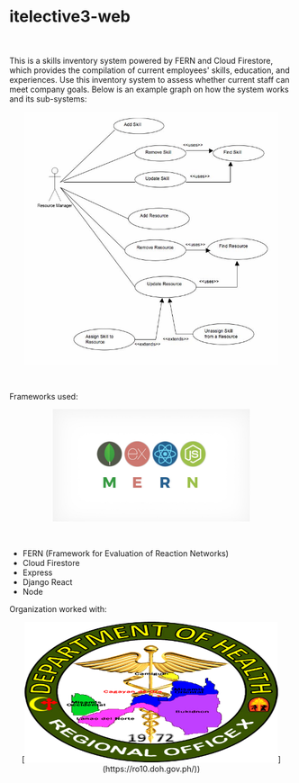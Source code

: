 # itelective3-web

</br></br>
This is a skills inventory system powered by FERN and Cloud Firestore, which provides the compilation of current employees' skills, education, and experiences. Use this inventory system to assess whether current staff can meet company goals. Below is an example graph on how the system works and its sub-systems:
<p align="center">
  <img src="skills inventory.jpg" data-canonical-src="https://gyazo.com/eb5c5741b6a9a16c692170a41a49c858.png" width="450" height="450" />
</p>
</br>

Frameworks used:

<p align="center">
  <img src="Mern.jpeg" data-canonical-src="https://gyazo.com/eb5c5741b6a9a16c692170a41a49c858.png" width="350" height="200"/>
</p>

</br>



* FERN (Framework for Evaluation of Reaction Networks)
* Cloud Firestore
* Express
* Django React
* Node


Organization worked with:

<p align="center">
  [<img alt="alt_text" width="450" height="250" src="DOH-REGION 10.png" />](https://ro10.doh.gov.ph/))
</p>

